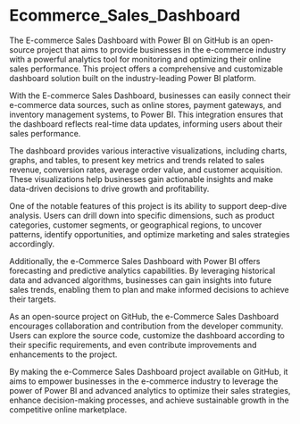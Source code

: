 # Ecommerce_Sales_Dashboard
The E-commerce Sales Dashboard with Power BI on GitHub is an open-source project that aims to provide businesses in the e-commerce industry with a powerful analytics tool for monitoring and optimizing their online sales performance. This project offers a comprehensive and customizable dashboard solution built on the industry-leading Power BI platform.

With the E-commerce Sales Dashboard, businesses can easily connect their e-commerce data sources, such as online stores, payment gateways, and inventory management systems, to Power BI. This integration ensures that the dashboard reflects real-time data updates, informing users about their sales performance.

The dashboard provides various interactive visualizations, including charts, graphs, and tables, to present key metrics and trends related to sales revenue, conversion rates, average order value, and customer acquisition. These visualizations help businesses gain actionable insights and make data-driven decisions to drive growth and profitability.

One of the notable features of this project is its ability to support deep-dive analysis. Users can drill down into specific dimensions, such as product categories, customer segments, or geographical regions, to uncover patterns, identify opportunities, and optimize marketing and sales strategies accordingly.

Additionally, the e-Commerce Sales Dashboard with Power BI offers forecasting and predictive analytics capabilities. By leveraging historical data and advanced algorithms, businesses can gain insights into future sales trends, enabling them to plan and make informed decisions to achieve their targets.

As an open-source project on GitHub, the e-Commerce Sales Dashboard encourages collaboration and contribution from the developer community. Users can explore the source code, customize the dashboard according to their specific requirements, and even contribute improvements and enhancements to the project.

By making the e-Commerce Sales Dashboard project available on GitHub, it aims to empower businesses in the e-commerce industry to leverage the power of Power BI and advanced analytics to optimize their sales strategies, enhance decision-making processes, and achieve sustainable growth in the competitive online marketplace.
